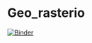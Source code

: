 # Geo_rasterio
[![Binder](https://mybinder.org/badge_logo.svg)](https://mybinder.org/v2/gh/shahab271069/Geo_rasterio/master)
